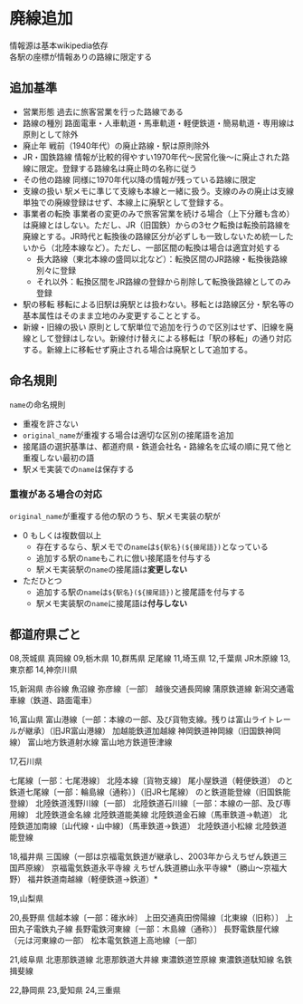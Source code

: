 # 廃線追加

情報源は基本wikipedia依存  
各駅の座標が情報ありの路線に限定する

## 追加基準

- 営業形態
    過去に旅客営業を行った路線である
- 路線の種別
    路面電車・人車軌道・馬車軌道・軽便鉄道・簡易軌道・専用線は原則として除外
- 廃止年
    戦前（1940年代）の廃止路線・駅は原則除外
- JR・国鉄路線
    情報が比較的得やすい1970年代～民営化後～に廃止された路線に限定。登録する路線名は廃止時の名称に従う
- その他の路線
    同様に1970年代以降の情報が残っている路線に限定
- 支線の扱い
    駅メモに準じて支線も本線と一緒に扱う。支線のみの廃止は支線単独での廃線登録はせず、本線上に廃駅として登録する。
- 事業者の転換
    事業者の変更のみで旅客営業を続ける場合（上下分離も含め）は廃線とはしない。ただし、JR（旧国鉄）からの3セク転換は転換前路線を廃線とする。JR時代と転換後の路線区分が必ずしも一致しないため統一したいから（北陸本線など）。ただし、一部区間の転換は場合は適宜対処する
    - 長大路線（東北本線の盛岡以北など）：転換区間のJR路線・転換後路線別々に登録
    - それ以外：転換区間をJR路線の登録から削除して転換後路線としてのみ登録
- 駅の移転
    移転による旧駅は廃駅とは扱わない。移転とは路線区分・駅名等の基本属性はそのまま立地のみ変更することとする。
- 新線・旧線の扱い
    原則として駅単位で追加を行うので区別はせず、旧線を廃線として登録はしない。新線付け替えによる移転は「駅の移転」の通り対応する。新線上に移転せず廃止される場合は廃駅として追加する。

## 命名規則

`name`の命名規則

- 重複を許さない
- `original_name`が重複する場合は適切な区別の接尾語を追加
- 接尾語の選択基準は、都道府県・鉄道会社名・路線名を広域の順に見て他と重複しない最初の語
- 駅メモ実装での`name`は保存する

### 重複がある場合の対応

`original_name`が重複する他の駅のうち、駅メモ実装の駅が

- 0 もしくは複数個以上
    - 存在するなら、駅メモでの`name`は`${駅名}(${接尾語})`となっている
    - 追加する駅の`name`もこれに倣い接尾語を付与する
    - 駅メモ実装駅の`name`の接尾語は**変更しない**
- ただひとつ
    - 追加する駅の`name`は`${駅名}(${接尾語})`と接尾語を付与する
    - 駅メモ実装駅の`name`に接尾語は**付与しない**

## 都道府県ごと

08,茨城県
真岡線
09,栃木県
10,群馬県
足尾線
11,埼玉県
12,千葉県
JR木原線
13,東京都
14,神奈川県

15,新潟県
赤谷線
魚沼線
弥彦線〔一部〕
越後交通長岡線
蒲原鉄道線
新潟交通電車線（鉄道、路面電車）

16,富山県
富山港線〔一部：本線の一部、及び貨物支線。残りは富山ライトレールが継承〕（旧JR富山港線）
加越能鉄道加越線
神岡鉄道神岡線（旧国鉄神岡線）
富山地方鉄道射水線
富山地方鉄道笹津線

17,石川県

七尾線〔一部：七尾港線〕
北陸本線〔貨物支線〕
尾小屋鉄道（軽便鉄道）
のと鉄道七尾線〔一部：輪島線（通称）〕（旧JR七尾線）
のと鉄道能登線（旧国鉄能登線）
北陸鉄道浅野川線〔一部〕
北陸鉄道石川線〔一部：本線の一部、及び専用線〕
北陸鉄道金名線
北陸鉄道能美線
北陸鉄道金石線（馬車鉄道→軌道）
北陸鉄道加南線〔山代線・山中線〕（馬車鉄道→鉄道）
北陸鉄道小松線
北陸鉄道能登線

18,福井県
三国線（一部は京福電気鉄道が継承し、2003年からえちぜん鉄道三国芦原線）
京福電気鉄道永平寺線
えちぜん鉄道勝山永平寺線*（勝山～京福大野）
福井鉄道南越線（軽便鉄道→鉄道）*

19,山梨県

20,長野県
信越本線〔一部：碓氷峠〕
上田交通真田傍陽線〔北東線（旧称）〕
上田丸子電鉄丸子線
長野電鉄河東線〔一部：木島線（通称）〕
長野電鉄屋代線（元は河東線の一部）
松本電気鉄道上高地線〔一部〕


21,岐阜県
北恵那鉄道線
北恵那鉄道大井線
東濃鉄道笠原線
東濃鉄道駄知線
名鉄揖斐線

22,静岡県
23,愛知県
24,三重県
